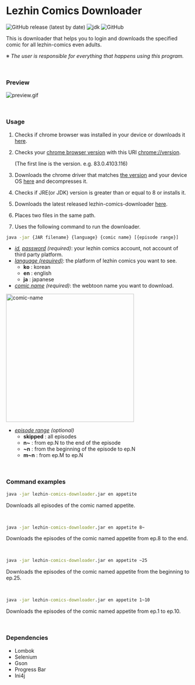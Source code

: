 # Lezhin Comics Downloader

![GitHub release (latest by date)](https://img.shields.io/github/v/release/imsejin/lezhin-comics-downloader) ![jdk](https://img.shields.io/badge/jdk-8-orange) ![GitHub](https://img.shields.io/github/license/imsejin/lezhin-comics-downloader)

This is downloader that helps you to login and downloads the specified comic for all lezhin-comics even adults.

※ *The user is responsible for everything that happens using this program.*

<br>

### Preview

![preview.gif](https://user-images.githubusercontent.com/46176032/86532430-d73b8d00-bf04-11ea-9442-064af11aea9c.gif)

<br>

### Usage

1. Checks if chrome browser was installed in your device or downloads it [here](https://www.google.com/chrome).

2. Checks your <ins>chrome browser version</ins> with this URI [chrome://version](chrome://version).

   (The first line is the version. e.g. 83.0.4103.116)

3. Downloads the chrome driver that matches <ins>the version</ins> and your device OS [here](https://chromedriver.chromium.org/downloads) and decompresses it.

4. Checks if JRE(or JDK) version is greater than or equal to 8 or installs it.

5. Downloads the latest released lezhin-comics-downloader [here](https://github.com/ImSejin/lezhin-comics-downloader/releases).

6. Places two files in the same path.

7. Uses the following command to run the downloader.



```cmd
java -jar {JAR filename} {language} {comic name} [{episode range}]
```

- *<ins>id</ins>, <ins>password</ins> (required)*: your lezhin comics account, not account of third party platform.
- *<ins>language (required)</ins>*: the platform of lezhin comics you want to see.
  - **ko** : korean
  - **en** : english
  - **ja** : japanese
- *<ins>comic name</ins> (required)*: the webtoon name you want to download.

<img width="350" alt="comic-name" src="https://user-images.githubusercontent.com/46176032/86545858-88c1d900-bf6c-11ea-9c14-64692abbee3a.png">

- *<ins>episode range</ins> (optional)*
  - __skipped__ : all episodes
  - __n~__ : from ep.N to the end of the episode
  - __~n__ : from the beginning of the episode to ep.N
  - __m~n__ : from ep.M to ep.N

<br>

### Command examples

```cmd
java -jar lezhin-comics-downloader.jar en appetite
```

Downloads all episodes of the comic named appetite.

<br>

```cmd
java -jar lezhin-comics-downloader.jar en appetite 8~
```

Downloads the episodes of the comic named appetite from ep.8 to the end.

<br>

```cmd
java -jar lezhin-comics-downloader.jar en appetite ~25
```

Downloads the episodes of the comic named appetite from the beginning to ep.25.

<br>

```cmd
java -jar lezhin-comics-downloader.jar en appetite 1~10
```

Downloads the episodes of the comic named appetite from ep.1 to ep.10.

<br>

### Dependencies

- Lombok
- Selenium
- Gson
- Progress Bar
- Ini4j


